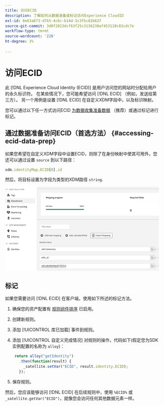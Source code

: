 ```yaml
---
title: 访问ECID
description: 了解如何从数据准备或标记访问Experience CloudID
exl-id: 8e63a873-d7b5-4c6c-b14d-3c3fbc82b62f
source-git-commit: 3d0f2823dcf63f25c3136230af453118c83cdc7e
workflow-type: tm+mt
source-wordcount: '228'
ht-degree: 3%

---
```



# 访问ECID

此 [!DNL Experience Cloud Identity (ECID)] 是用户访问您的网站时分配给用户的永久标识符。 在某些情况下，您可能希望访问 [!DNL ECID] （例如，发送给第三方）。 另一个用例是设置 [!DNL ECID] 在自定义XDM字段中，以及标识映射。

您可以通过以下任一方式访问ECID [为数据收集准备数据](../../../../datastreams/data-prep.md) （推荐）或通过标记进行标记。

## 通过数据准备访问ECID（首选方法） {#accessing-ecid-data-prep}

如果您希望在自定义XDM字段中设置ECID，则除了在身份映射中使其可用外，您还可以通过设置 `source` 到以下路径：

```js
xdm.identityMap.ECID[0].id
```

然后，将目标设置为字段为类型的XDM路径 `string`.

![](./assets/access-ecid-data-prep.png)

## 标记

如果您需要访问 [!DNL ECID] 在客户端，使用如下所述的标记方法。

1. 确保您的资产配置有 [规则组件排序](../../../ui/managing-resources/rules.md#sequencing) 已启用。
1. 创建新规则。
1. 添加 [!UICONTROL 库已加载] 事件到规则。
1. 添加 [!UICONTROL 自定义完成情况] 对规则的操作，代码如下(假定您为SDK实例配置的名称为 `alloy`)：

   ```js
    return alloy("getIdentity")
      .then(function(result) {
        _satellite.setVar("ECID", result.identity.ECID);
      });
   ```

1. 保存规则。

然后，您应该能够访问 [!DNL ECID] 在后续规则中，使用 `%ECID%` 或 `_satellite.getVar("ECID")`，就像您会访问任何其他数据元素一样。

